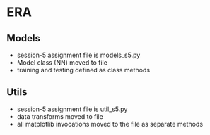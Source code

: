 # ERA
## Models
* session-5 assignment file is models_s5.py
* Model class (NN) moved to file
* training and testing defined as class methods

## Utils
* session-5 assignment file is util_s5.py
* data transforms moved to file 
* all matplotlib invocations moved to the file as separate methods